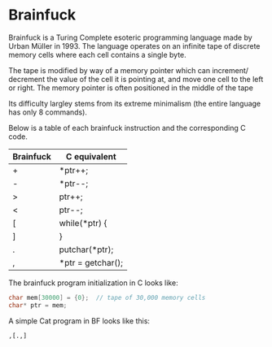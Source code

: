 # Brainfuck

Brainfuck is a Turing Complete esoteric programming language made by Urban Müller in 1993. The language operates on an infinite tape of discrete memory cells where each cell contains a single byte. 

The tape is modified by way of a memory pointer which can increment/ decrement the value of the cell it is pointing at, and move one cell to the left or right. The memory pointer is often positioned in the middle of the tape 

Its difficulty largley stems from its extreme minimalism (the entire language has only 8 commands). 

Below is a table of each brainfuck instruction and the corresponding C code.

| Brainfuck | C equivalent      |
|-----------|-------------------|
|   +       |     *ptr++;       |
|   -       |     *ptr--;       |
|   >       |      ptr++;       |
|   <       |      ptr--;       |
|   [       |while(*ptr) {      |
|   ]       |            }      |
|   .       |putchar(*ptr);     |
|   ,       |*ptr = getchar();  |

The brainfuck program initialization in C looks like:

```c
char mem[30000] = {0};  // tape of 30,000 memory cells 
char* ptr = mem;        
```

A simple Cat program in BF looks like this:

```brainfuck
,[.,]
```